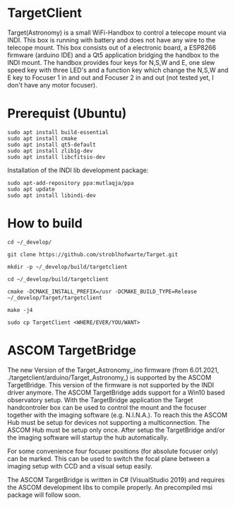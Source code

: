 # TargetClient
Target(Astronomy) is a small WiFi-Handbox to control a telecope mount via INDI. 
This box is running with battery and does not have any wire to the telecope mount. 
This box consists out of a electronic board, a ESP8266 firmware (arduino IDE) and a 
Qt5 application bridging the handbox to the INDI mount. The handbox provides four keys 
for N,S,W and E, one slew speed key with three LED's and a function key which change 
the N,S,W and E key to Focuser 1 in and out and Focuser 2 in and out 
(not tested yet, I don't have any motor focuser).

# Prerequist (Ubuntu)

```
sudo apt install build-essential
sudo apt install cmake
sudo apt install qt5-default
sudo apt install zlib1g-dev
sudo apt install libcfitsio-dev
```
Installation of the INDI lib development package:
```
sudo apt-add-repository ppa:mutlaqja/ppa
sudo apt update
sudo apt install libindi-dev
```

# How to build

```
cd ~/_develop/

git clone https://github.com/stroblhofwarte/Target.git

mkdir -p ~/_develop/build/targetclient

cd ~/_develop/build/targetclient

cmake -DCMAKE_INSTALL_PREFIX=/usr -DCMAKE_BUILD_TYPE=Release ~/_develop/Target/targetclient

make -j4

sudo cp TargetClient <WHERE/EVER/YOU/WANT>
```

# ASCOM TargetBridge

The new Version of the Target_Astronomy_.ino firmware (from 6.01.2021, ./targetclient/arduino/Target_Astronomy_) is supported by the ASCOM TargetBridge. This version of the firmware is
not supported by the INDI driver anymore. 
The ASCOM TargetBridge adds support for a Win10 based observatory setup. With the TargetBridge application the Target handcontroler 
box can be used to control the mount and the focuser together with the imaging software (e.g. N.I.N.A.). To reach this the ASCOM Hub must
be setup for devices not supporting a multiconnection. The ASCOM Hub must be setup only once. After setup the TargetBridge and/or the imaging
software will startup the hub automatically.

For some convenience four focuser positions (for absolute focuser only) can be marked. This can be used to switch the focal plane between a 
imaging setup with CCD and a visual setup easily.

The ASCOM TargetBridge is written in C# (VisualStudio 2019) and requires the ASCOM development libs to compile properly. 
An precompiled msi package will follow soon.
